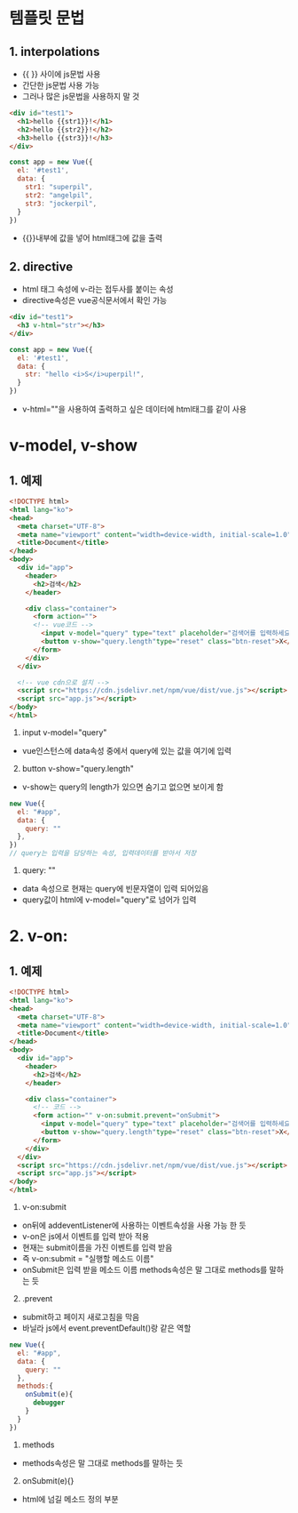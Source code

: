 # 템플릿 문법
## 1. interpolations
* {{ }} 사이에 js문법 사용
* 간단한 js문법 사용 가능
* 그러나 많은 js문법을 사용하지 말 것
```html
<div id="test1">
  <h1>hello {{str1}}!</h1>
  <h2>hello {{str2}}!</h2>
  <h3>hello {{str3}}!</h3>
</div>
```
```js
const app = new Vue({
  el: '#test1',
  data: {
    str1: "superpil",
    str2: "angelpil",
    str3: "jockerpil",
  }
})
```
* {{}}내부에 값을 넣어 html태그에 값을 출력

## 2. directive
* html 태그 속성에 v-라는 접두사를 붙이는 속성
* directive속성은 vue공식문서에서 확인 가능
```html
<div id="test1">
  <h3 v-html="str"></h3>
</div>
```
```js
const app = new Vue({
  el: '#test1',
  data: {
    str: "hello <i>S</i>uperpil!", 
  }
})
```
* v-html=""을 사용하여 출력하고 싶은 데이터에 html태그를 같이 사용






# v-model, v-show 
## 1. 예제
```html
<!DOCTYPE html>
<html lang="ko">
<head>
  <meta charset="UTF-8">
  <meta name="viewport" content="width=device-width, initial-scale=1.0">
  <title>Document</title>
</head>
<body>
  <div id="app">
    <header>
      <h2>검색</h2>
    </header>

    <div class="container">
      <form action="">
      <!-- vue코드 -->
        <input v-model="query" type="text" placeholder="검색어를 입력하세요" autofocus>
        <button v-show="query.length"type="reset" class="btn-reset">X</button>
      </form>
    </div>
  </div>

  <!-- vue cdn으로 설치 -->
  <script src="https://cdn.jsdelivr.net/npm/vue/dist/vue.js"></script>
  <script src="app.js"></script>
</body>
</html>
```
1. input v-model="query"
* vue인스턴스에 data속성 중에서 query에 있는 값을 여기에 입력

2. button v-show="query.length"
* v-show는 query의 length가 있으면 숨기고 없으면 보이게 함

```js
new Vue({
  el: "#app",
  data: {
    query: ""
  },  
})
// query는 입력을 담당하는 속성, 입력데이터를 받아서 저장
```
1. query: ""
* data 속성으로 현재는 query에 빈문자열이 입력 되어있음
* query값이 html에 v-model="query"로 넘어가 입력

# 2. v-on:
## 1. 예제
```html
<!DOCTYPE html>
<html lang="ko">
<head>
  <meta charset="UTF-8">
  <meta name="viewport" content="width=device-width, initial-scale=1.0">
  <title>Document</title>
</head>
<body>
  <div id="app">
    <header>
      <h2>검색</h2>
    </header>

    <div class="container">
      <!-- 코드 -->
      <form action="" v-on:submit.prevent="onSubmit">
        <input v-model="query" type="text" placeholder="검색어를 입력하세요" autofocus>
        <button v-show="query.length"type="reset" class="btn-reset">X</button>
      </form>
    </div>
  </div>
  <script src="https://cdn.jsdelivr.net/npm/vue/dist/vue.js"></script>
  <script src="app.js"></script>
</body>
</html>
```
1. v-on:submit
* on뒤에 addeventListener에 사용하는 이벤트속성을 사용 가능 한 듯
* v-on은 js에서 이벤트를 입력 받아 적용
* 현재는 submit이름을 가진 이벤트를 입력 받음
* 즉 v-on:submit = "실행할 메소드 이름"
*  onSubmit은 입력 받을 메소드 이름 methods속성은 말 그대로 methods를 말하는 듯

2. .prevent
* submit하고 페이지 새로고침을 막음
* 바닐라 js에서 event.preventDefault()랑 같은 역할

```js
new Vue({
  el: "#app",
  data: {
    query: ""
  },
  methods:{
    onSubmit(e){
      debugger
    }
  }
})
```
1. methods
* methods속성은 말 그대로 methods를 말하는 듯

2. onSubmit(e){}
* html에 넘길 메소드 정의 부분
